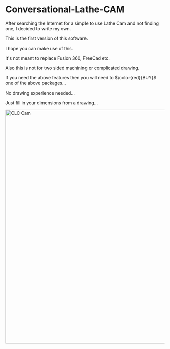 # Conversational-Lathe-CAM
After searching the Internet for a simple to use Lathe Cam and not finding one, I decided to write my own.

This is the first version of this software.

I hope you can make use of this.

It's not meant to replace Fusion 360, FreeCad etc.

Also this is not for two sided machining or complicated drawing.

If you need the above features then you will need to $\color{red}{BUY}$ one of the above packages...

No drawing experience needed...

Just fill in your dimensions from a drawing...

<img width="740" alt="CLC Cam" src="https://github.com/ChrisC-TabCam/Conversational-Lathe-CAM/assets/141339715/1675b705-d8fa-4c1e-9aec-75afff53c9ca">
